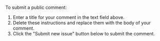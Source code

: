 To submit a public comment:

1. Enter a title for your comment in the text field above.
2. Delete these instructions and replace them with the body of your comment.
3. Click the "Submit new issue" button below to submit the comment.
